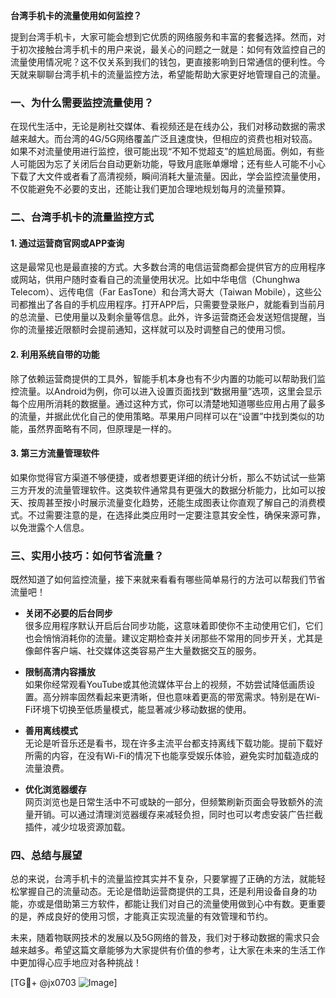 **台湾手机卡的流量使用如何监控？**

提到台湾手机卡，大家可能会想到它优质的网络服务和丰富的套餐选择。然而，对于初次接触台湾手机卡的用户来说，最关心的问题之一就是：如何有效监控自己的流量使用情况呢？这不仅关系到我们的钱包，更直接影响到日常通信的便利性。今天就来聊聊台湾手机卡的流量监控方法，希望能帮助大家更好地管理自己的流量。

### **一、为什么需要监控流量使用？**

在现代生活中，无论是刷社交媒体、看视频还是在线办公，我们对移动数据的需求越来越大。而台湾的4G/5G网络覆盖广泛且速度快，但相应的资费也相对较高。如果不对流量使用进行监控，很可能出现“不知不觉超支”的尴尬局面。例如，有些人可能因为忘了关闭后台自动更新功能，导致月底账单爆增；还有些人可能不小心下载了大文件或者看了高清视频，瞬间消耗大量流量。因此，学会监控流量使用，不仅能避免不必要的支出，还能让我们更加合理地规划每月的流量预算。

### **二、台湾手机卡的流量监控方式**

#### 1. **通过运营商官网或APP查询**
这是最常见也是最直接的方式。大多数台湾的电信运营商都会提供官方的应用程序或网站，供用户随时查看自己的流量使用状况。比如中华电信（Chunghwa Telecom）、远传电信（Far EasTone）和台湾大哥大（Taiwan Mobile），这些公司都推出了各自的手机应用程序。打开APP后，只需要登录账户，就能看到当前月的总流量、已使用量以及剩余量等信息。此外，许多运营商还会发送短信提醒，当你的流量接近限额时会提前通知，这样就可以及时调整自己的使用习惯。

#### 2. **利用系统自带的功能**
除了依赖运营商提供的工具外，智能手机本身也有不少内置的功能可以帮助我们监控流量。以Android为例，你可以进入设置页面找到“数据用量”选项，这里会显示每个应用所消耗的数据量。通过这种方式，你可以清楚地知道哪些应用占用了最多的流量，并据此优化自己的使用策略。苹果用户同样可以在“设置”中找到类似的功能，虽然界面略有不同，但原理是一样的。

#### 3. **第三方流量管理软件**
如果你觉得官方渠道不够便捷，或者想要更详细的统计分析，那么不妨试试一些第三方开发的流量管理软件。这类软件通常具有更强大的数据分析能力，比如可以按天、按周甚至按小时展示流量变化趋势，还能生成图表让你直观了解自己的消费模式。不过需要注意的是，在选择此类应用时一定要注意其安全性，确保来源可靠，以免泄露个人信息。

### **三、实用小技巧：如何节省流量？**

既然知道了如何监控流量，接下来就来看看有哪些简单易行的方法可以帮我们节省流量吧！

- **关闭不必要的后台同步**  
很多应用程序默认开启后台同步功能，这意味着即使你不主动使用它们，它们也会悄悄消耗你的流量。建议定期检查并关闭那些不常用的同步开关，尤其是像邮件客户端、社交媒体这类容易产生大量数据交互的服务。

- **限制高清内容播放**  
如果你经常观看YouTube或其他流媒体平台上的视频，不妨尝试降低画质设置。高分辨率固然看起来更清晰，但也意味着更高的带宽需求。特别是在Wi-Fi环境下切换至低质量模式，能显著减少移动数据的使用。

- **善用离线模式**  
无论是听音乐还是看书，现在许多主流平台都支持离线下载功能。提前下载好所需的内容，在没有Wi-Fi的情况下也能享受娱乐体验，避免实时加载造成的流量浪费。

- **优化浏览器缓存**  
网页浏览也是日常生活中不可或缺的一部分，但频繁刷新页面会导致额外的流量开销。可以通过清理浏览器缓存来减轻负担，同时也可以考虑安装广告拦截插件，减少垃圾资源加载。

### **四、总结与展望**

总的来说，台湾手机卡的流量监控其实并不复杂，只要掌握了正确的方法，就能轻松掌握自己的流量动态。无论是借助运营商提供的工具，还是利用设备自身的功能，亦或是借助第三方软件，都能让我们对自己的流量使用做到心中有数。更重要的是，养成良好的使用习惯，才能真正实现流量的有效管理和节约。

未来，随着物联网技术的发展以及5G网络的普及，我们对于移动数据的需求只会越来越多。希望这篇文章能够为大家提供有价值的参考，让大家在未来的生活工作中更加得心应手地应对各种挑战！  

[TG💪+ @jx0703 ![Image](https://github.com/user-attachments/assets/dbca1d08-cadb-493c-b0ec-ad6f7a83f270)]